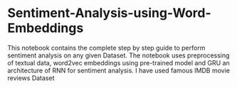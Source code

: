 # Sentiment-Analysis-using-Word-Embeddings
This notebook contains the complete step by step guide to perform sentiment analysis on any given Dataset. The notebook uses preprocessing of textual data, word2vec embeddings using pre-trained model and GRU an architecture of RNN for sentiment analysis.
I have used famous IMDB movie reviews Dataset
